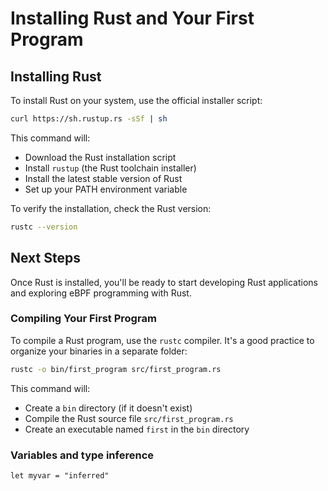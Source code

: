 # Installing Rust and Your First Program

## Installing Rust

To install Rust on your system, use the official installer script:

```bash
curl https://sh.rustup.rs -sSf | sh
```

This command will:

- Download the Rust installation script
- Install `rustup` (the Rust toolchain installer)
- Install the latest stable version of Rust
- Set up your PATH environment variable

To verify the installation, check the Rust version:

```bash
rustc --version
```

## Next Steps

Once Rust is installed, you'll be ready to start developing Rust applications and exploring eBPF programming with Rust.

### Compiling Your First Program

To compile a Rust program, use the `rustc` compiler. It's a good practice to organize your binaries in a separate folder:

```bash
rustc -o bin/first_program src/first_program.rs
```

This command will:

- Create a `bin` directory (if it doesn't exist)
- Compile the Rust source file `src/first_program.rs`
- Create an executable named `first` in the `bin` directory

### Variables and type inference

`let myvar = "inferred"`
